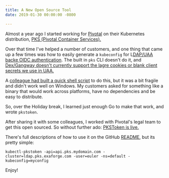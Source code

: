 ```yaml
---
title: A New Open Source Tool
date: 2019-01-30 00:00:00 -0800

---
```

Almost a year ago I started working for [Pivotal](https://pivotal.io/) on their Kubernetes distribution, [PKS (Pivotal Container Services).](https://pivotal.io/platform/pivotal-container-service)

Over that time I've helped a number of customers, and one thing that came up a few times was how to easily generate a `kubeconfig` for L[DAP/UAA backe OIDC authentication](https://kubernetes.io/docs/reference/access-authn-authz/authentication/).  The built in `pks` CLI doesn't do it, and[ Dex/Gangway doesn't currently support the lagre cookies or blank client secrets we use in UAA.  ](https://github.com/heptiolabs/gangway/pull/85)

A [colleague had built a quick shell script](https://community.pivotal.io/s/article/script-to-automate-generation-of-the-kubeconfig-for-the-kubernetes-user) to do this, but it was a bit fragile and didn't work well on Windows.   My customers asked for something like a binary that would work across platforms, have no dependencies and be easy to distribute.

So, over the Holiday break, I learned just enough Go to make that work, and wrote `pkstoken`.

After sharing it with some colleagues, I worked with Pivotal's legal team to get this open sourced.  So without further ado: [PKSToken is live.](https://github.com/pivotal/pkstoken)

There's full descriptions of how to use it on the GitHub [README](https://github.com/pivotal/pkstoken/blob/master/README.md), but its pretty simple:

`kubectl-pkstoken -api=api.pks.mydomain.com -cluster=ldap.pks.exaforge.com -user=euler -ns=default -kubeconfig=myconfig`

Enjoy!